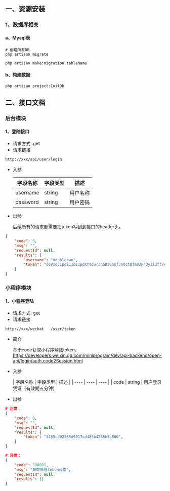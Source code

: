 ## 一、资源安装
### 1、数据库相关
#### a、Mysql表
```
# 创建所有DB
php artisan migrate

php artisan make:migration tableName
```

#### b、构建数据
```
php artisan project:InitDb
```


## 二、接口文档
### 后台模块
#### 1、登陆接口
- 请求方式: get
- 请求链接
```
http://xxx/api/user/login
```
- 入参

    |  字段名称   | 字段类型  | 描述 |
    |  ----  | ----  | ----  |
    | username  | string | 用户名称
    | password  | string |用户密码

- 出参
    
    后续所有的请求都需要把token写到到接口的header头。
```json
{
    "code": 0,
    "msg": "",
    "requestId": null,
    "results": {
        "username": "doubleswu",
        "token": "dGVzdC1pdi11di1pdXYtdur3nGBzGosf3nOct8fmB3P43yIi3ftVAhU3CGrHQxuR"
    }
}
```

### 小程序模块
#### 1、小程序登陆
- 请求方式: get
- 请求链接
```
http://xxx/wechat   /user/token
```
- 简介
  
    基于code获取小程序登陆token。https://developers.weixin.qq.com/miniprogram/dev/api-backend/open-api/login/auth.code2Session.html

- 入参

  |  字段名称   | 字段类型  | 描述 |
      |  ----  | ----  | ----  |
  | code  | string | 用户登录凭证（有效期五分钟）

- 出参


```json
# 正常
{
    "code": 0,
    "msg": "",
    "requestId": null,
    "results": {
        "token": "3455cd02385d9017cd485b4286b5b860",
    }
}

# 异常：
{
    "code": 300001,
    "msg": "获取微信token异常",
    "requestId": null,
    "results": []
}
```

